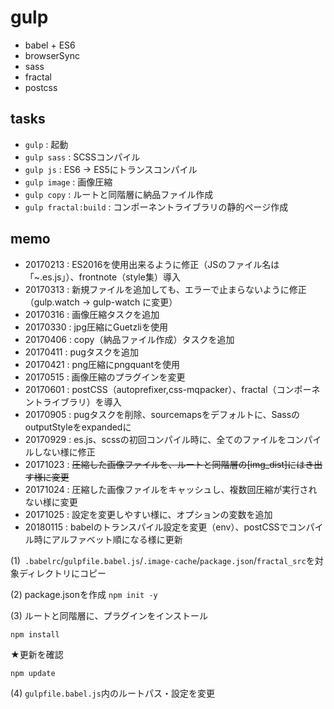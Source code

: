 # gulp

- babel + ES6
- browserSync
- sass
- fractal
- postcss


## tasks

- `gulp` : 起動
- `gulp sass` : SCSSコンパイル
- `gulp js` : ES6 → ES5にトランスコンパイル
- `gulp image` : 画像圧縮
- `gulp copy` : ルートと同階層に納品ファイル作成
- `gulp fractal:build` : コンポーネントライブラリの静的ページ作成


## memo

- 20170213 : ES2016を使用出来るように修正（JSのファイル名は「~.es.js」）、frontnote（style集）導入
- 20170313 : 新規ファイルを追加しても、エラーで止まらないように修正（gulp.watch → gulp-watch に変更）
- 20170316 : 画像圧縮タスクを追加
- 20170330 : jpg圧縮にGuetzliを使用
- 20170406 : copy（納品ファイル作成）タスクを追加
- 20170411 : pugタスクを追加
- 20170421 : png圧縮にpngquantを使用
- 20170515 : 画像圧縮のプラグインを変更
- 20170601 : postCSS（autoprefixer,css-mqpacker）、fractal（コンポーネントライブラリ）を導入
- 20170905 : pugタスクを削除、sourcemapsをデフォルトに、SassのoutputStyleをexpandedに
- 20170929 : es.js、scssの初回コンパイル時に、全てのファイルをコンパイルしない様に修正
- 20171023 : ~~圧縮した画像ファイルを、ルートと同階層の[img_dist]にはき出す様に変更~~
- 20171024 : 圧縮した画像ファイルをキャッシュし、複数回圧縮が実行されない様に変更
- 20171025 : 設定を変更しやすい様に、オプションの変数を追加
- 20180115 : babelのトランスパイル設定を変更（env）、postCSSでコンパイル時にアルファベット順になる様に更新

(1)` .babelrc`/`gulpfile.babel.js`/`.image-cache`/`package.json`/`fractal_src`を対象ディレクトリにコピー

(2) package.jsonを作成
`npm init -y`

(3) ルートと同階層に、プラグインをインストール
```
npm install

```

★更新を確認
```
npm update

```

(4) `gulpfile.babel.js`内のルートパス・設定を変更
